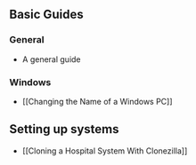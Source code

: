 ## Basic Guides
### General
* A general guide

### Windows
* [[Changing the Name of a Windows PC]]

## Setting up systems
* [[Cloning a Hospital System With Clonezilla]]